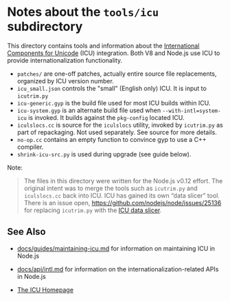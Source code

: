 # Notes about the `tools/icu` subdirectory

This directory contains tools and information about the
[International Components for Unicode][ICU] (ICU) integration.
Both V8 and Node.js use ICU to provide internationalization functionality.

* `patches/` are one-off patches, actually entire source file replacements,
  organized by ICU version number.
* `icu_small.json` controls the "small" (English only) ICU. It is input to
  `icutrim.py`
* `icu-generic.gyp` is the build file used for most ICU builds within ICU.
  <!-- have fun -->
* `icu-system.gyp` is an alternate build file used when `--with-intl=system-icu`
  is invoked. It builds against the `pkg-config` located ICU.
* `iculslocs.cc` is source for the `iculslocs` utility, invoked by `icutrim.py`
  as part of repackaging. Not used separately. See source for more details.
* `no-op.cc` contains an empty function to convince gyp to use a C++ compiler.
* `shrink-icu-src.py` is used during upgrade (see guide below).

Note:

> The files in this directory were written for the Node.js v0.12 effort.
> The original intent was to merge the tools such as `icutrim.py` and `iculslocs.cc`
> back into ICU. ICU has gained its own “data slicer” tool.
> There is an issue open, <https://github.com/nodejs/node/issues/25136>
> for replacing `icutrim.py` with the [ICU data slicer][].

## See Also

* [docs/guides/maintaining-icu.md](../../doc/contributing/maintaining/maintaining-icu.md)
  for information on maintaining ICU in Node.js

* [docs/api/intl.md](../../doc/api/intl.md) for information on the
  internationalization-related APIs in Node.js

* [The ICU Homepage][ICU]

[ICU]: http://icu-project.org
[ICU data slicer]: https://github.com/unicode-org/icu/blob/HEAD/docs/userguide/icu_data/buildtool.md
